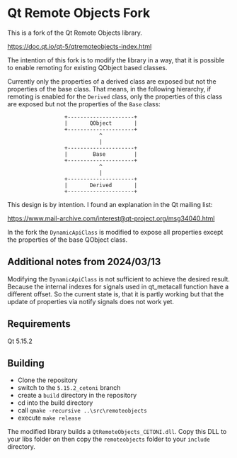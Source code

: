 # Qt Remote Objects Fork

This is a fork of the Qt Remote Objects library.

https://doc.qt.io/qt-5/qtremoteobjects-index.html

The intention of this fork is to modify the library in a way, that it is possible to
enable remoting for existing QObject based classes. 

Currently only the properties of a derived class are exposed but not the properties
of the base class. That means, in the following hierarchy, if remoting is
enabled for the `Derived` class, only the properties of this class are exposed
but not the properties of the `Base` class:

                      +---------------------+
                      |       QObject       |
                      +---------------------+
                                 ^
                                 |
                      +---------------------+
                      |        Base         |
                      +---------------------+
                                 ^
                                 |
                      +---------------------+
                      |       Derived       |
                      +---------------------+

This design is by intention. I found an explanation in the Qt mailing list:

https://www.mail-archive.com/interest@qt-project.org/msg34040.html

In the fork the `DynamicApiClass` is modified to expose all properties except
the properties of the base QObject class.

## Additional notes from 2024/03/13

Modifying the `DynamicApiClass` is not sufficient to achieve the desired result.
Because the internal indexes for signals used in qt_metacall function have
a different offset. So the current state is, that it is partly working but
that the update of properties via notify signals does not work yet.

## Requirements

Qt 5.15.2

## Building

- Clone the repository
- switch to the `5.15.2_cetoni` branch
- create a `build` directory in the repository
- cd into the build directory
- call `qmake -recursive ..\src\remoteobjects`
- execute `make release`

The modified library builds a `QtRemoteObjects_CETONI.dll`. Copy this DLL to your libs folder on then copy the `remoteobjects` folder to your `include`
directory.

